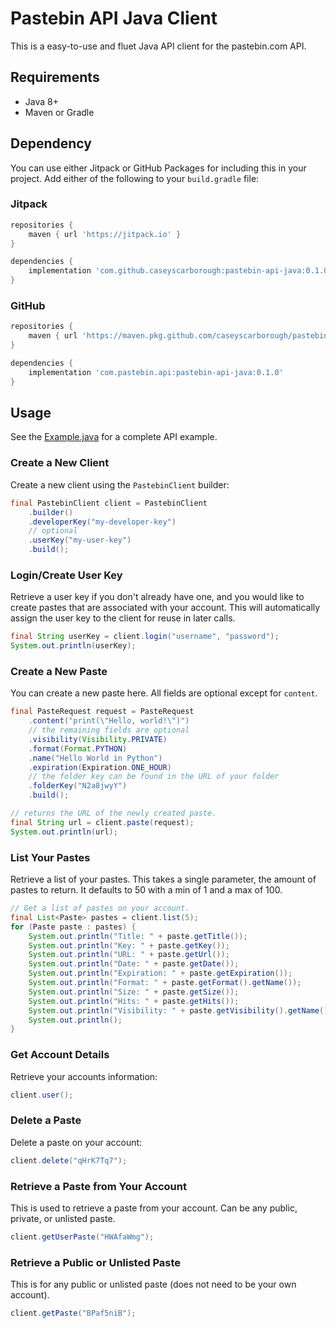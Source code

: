 # Pastebin API Java Client

This is a easy-to-use and fluet Java API client for the pastebin.com API.

## Requirements

- Java 8+
- Maven or Gradle

## Dependency

You can use either Jitpack or GitHub Packages for including this in your project. Add either of the following to your `build.gradle` file:

### Jitpack

```groovy
repositories {
    maven { url 'https://jitpack.io' }
}

dependencies {
    implementation 'com.github.caseyscarborough:pastebin-api-java:0.1.0'
}
```

### GitHub

```groovy
repositories {
    maven { url 'https://maven.pkg.github.com/caseyscarborough/pastebin-api-java' }
}

dependencies {
    implementation 'com.pastebin.api:pastebin-api-java:0.1.0'
}
```

## Usage

See the [Example.java](https://github.com/caseyscarborough/pastebin-api-java/blob/master/src/main/java/com/pastebin/api/Example.java) for a complete API example.

### Create a New Client

Create a new client using the `PastebinClient` builder:

```java
final PastebinClient client = PastebinClient
    .builder()
    .developerKey("my-developer-key")
    // optional
    .userKey("my-user-key")
    .build();
```

### Login/Create User Key

Retrieve a user key if you don't already have one, and you would like to create pastes that are associated with your account. This will automatically assign the user key to the client for reuse in later calls.

```java
final String userKey = client.login("username", "password");
System.out.println(userKey);
```

### Create a New Paste

You can create a new paste here. All fields are optional except for `content`.

```java
final PasteRequest request = PasteRequest
    .content("print(\"Hello, world!\")")
    // the remaining fields are optional
    .visibility(Visibility.PRIVATE)
    .format(Format.PYTHON)
    .name("Hello World in Python")
    .expiration(Expiration.ONE_HOUR)
    // the folder key can be found in the URL of your folder
    .folderKey("N2a8jwyY")
    .build();

// returns the URL of the newly created paste.
final String url = client.paste(request);
System.out.println(url);
```

### List Your Pastes

Retrieve a list of your pastes. This takes a single parameter, the amount of pastes to return. It defaults to 50 with a min of 1 and a max of 100.

```java
// Get a list of pastes on your account.
final List<Paste> pastes = client.list(5);
for (Paste paste : pastes) {
    System.out.println("Title: " + paste.getTitle());
    System.out.println("Key: " + paste.getKey());
    System.out.println("URL: " + paste.getUrl());
    System.out.println("Date: " + paste.getDate());
    System.out.println("Expiration: " + paste.getExpiration());
    System.out.println("Format: " + paste.getFormat().getName());
    System.out.println("Size: " + paste.getSize());
    System.out.println("Hits: " + paste.getHits());
    System.out.println("Visibility: " + paste.getVisibility().getName());
    System.out.println();
}
```

### Get Account Details

Retrieve your accounts information:

```java
client.user();
```

### Delete a Paste

Delete a paste on your account:

```java
client.delete("qHrK7Tq7");
```

### Retrieve a Paste from Your Account

This is used to retrieve a paste from your account. Can be any public, private, or unlisted paste.

```java
client.getUserPaste("HWAfaWmg");
```

### Retrieve a Public or Unlisted Paste

This is for any public or unlisted paste (does not need to be your own account).

```java
client.getPaste("BPaf5niB");
```

